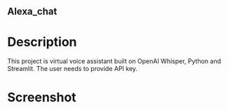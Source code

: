 ## Alexa_chat
# Description
This project is virtual voice assistant built on OpenAI Whisper, Python and Streamlit. 
The user needs to provide API key.
# Screenshot
